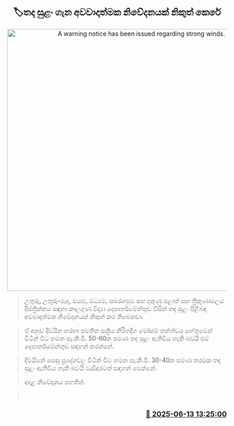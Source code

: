 <p align='center'><b><h2 align='center' title='A warning notice has been issued regarding strong winds.'>🏷තද සුළං ගැන අවවාදාත්මක නිවේදනයක් නිකුත් කෙරේ</h2></b></p>
<p align='center'><img src='https://helakuru.sgp1.cdn.digitaloceanspaces.com/esana/images/lib/weather-warning[1].jpg' width='600' alt='A warning notice has been issued regarding strong winds.'></p>

> උතුරු, උතුරු-මැද, වයඹ, මධ්‍යම, සබරගමුව සහ දකුණු පළාත් සහ ත්‍රිකුණාමලය දිස්ත්‍රික්කය සඳහා කාලගුණ විද්‍යා දෙපාර්තමේන්තුව විසින් තද සුළං පිළිබඳ අවවාදාත්මක නිවේදනයක් නිකුත් කර තිබෙනවා.

> ඒ අනුව දිවයින හරහා පවතින සක්‍රිය නිරිතදිග මෝසම් තත්ත්වය හේතුවෙන් විටින් විට හමන පැ.කි.මී. 50-60ක පමණ තද සුළං ඇතිවිය හැකි බවයි එම දෙපාර්තමේන්තුව සඳහන් කරන්නේ.

> දිවයිනේ සෙසු ප්‍රදේශවල විටින් විට හමන පැ.කි.මී. 30-40ක පමණ තරමක තද සුළං ඇතිවිය හැකි බවයි වැඩිදුරටත් සඳහන් වෙන්නේ.

> අදාළ නිවේදනය පහතින්.

>  



<h3 align='right'><a href='https://www.helakuru.lk/esana/p/110973/'>📅 2025-06-13 13:25:00</a></h3>
